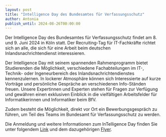 ```yaml
---
layout: post
title: "Intelligence Day des Bundesamtes für Verfassungsschutz"
author: Antonia 
publish_until: 2024-08-26T00:00:00
---
```


Der Intelligence Day des Bundesamtes für Verfassungsschutz findet am 8. und 9. Juni 2024 in Köln statt. Der Recruiting-Tag für IT-Fachkräfte richtet sich an alle, die sich für eine Arbeit beim deutschen Inlandsnachrichtendienst interessieren. 

Der Intelligence Day mit seinem spannenden Rahmenprogramm bietet Studierenden die Möglichkeit, verschiedene Fachabteilungen im IT-, Technik- oder Ingeneurbereich des Inlandsnachrichtendienstes kennenzulernen. In lockerer Atmosphäre können sich Interessierte auf kurze Vorträge und persönliche Gespräche an verschiedenen Info-Ständen freuen. Unsere Expertinnen und Experten stehen für Fragen zur Verfügung und gewähren einen exklusiven Einblick in die vielfältigen Arbeitsfelder für Informatikerinnen und Informatiker beim BfV.

Zudem besteht die Möglichkeit, direkt vor Ort ein Bewerbungsgespräch zu führen, um Teil des Teams im Bundesamt für Verfassungsschutz zu werden.

Die Anmeldung und weitere Informationen zum InTelligence Day finden Sie unter folgendem [Link](https://www.verfassungsschutz.de/DE/landing-pages/intelligence-day-2024-koeln/intelligence-day-2024_node.html) und dem dazugehörigen [Flyer](/dokumente/ausschreibungen_jobboerse/2024-04-26-bfv.pdf).

